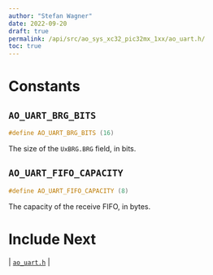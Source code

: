 ```yaml
---
author: "Stefan Wagner"
date: 2022-09-20
draft: true
permalink: /api/src/ao_sys_xc32_pic32mx_1xx/ao_uart.h/
toc: true
---
```


# Constants

## `AO_UART_BRG_BITS`

```c
#define AO_UART_BRG_BITS (16)
```

The size of the `UxBRG.BRG` field, in bits.

## `AO_UART_FIFO_CAPACITY`

```c
#define AO_UART_FIFO_CAPACITY (8)
```

The capacity of the receive FIFO, in bytes.

# Include Next

| [`ao_uart.h`](../ao_sys_xc32_pic32_uart/ao_uart.h.md) |
